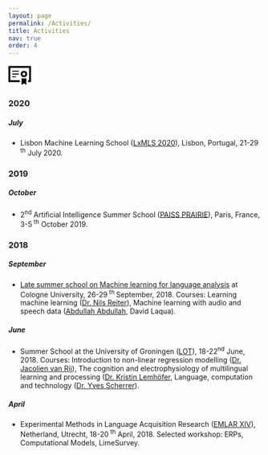 ```yaml
---
layout: page
permalink: /Activities/
title: Activities
nav: true
order: 4
---
```

<svg xmlns="http://www.w3.org/2000/svg" width="45" height="45" viewBox="0 0 24 24"><path d="M11 8h-7v-1h7v1zm0 2h-7v1h7v-1zm8.692-.939c-.628-.436-.544-.327-.782-1.034-.099-.295-.384-.496-.705-.496h-.003c-.773.003-.64.044-1.265-.394-.129-.092-.283-.137-.437-.137-.154 0-.308.045-.438.137-.629.442-.492.398-1.265.394h-.003c-.321 0-.606.201-.705.496-.238.71-.156.6-.781 1.034-.198.137-.308.353-.308.578l.037.222c.242.708.242.572 0 1.278l-.037.222c0 .224.11.441.309.578.625.434.545.325.781 1.033.099.296.384.495.705.495h.003c.773-.003.64-.045 1.265.394.129.093.283.139.437.139.154 0 .308-.046.437-.138.625-.439.49-.397 1.265-.394h.003c.321 0 .606-.199.705-.495.238-.708.154-.599.782-1.033.198-.137.308-.355.308-.579l-.037-.222c-.242-.71-.24-.573 0-1.278l.037-.222c0-.225-.11-.443-.308-.578zm-3.192 2.939c-.828 0-1.5-.672-1.5-1.5 0-.829.672-1.5 1.5-1.5s1.5.671 1.5 1.5c0 .828-.672 1.5-1.5 1.5zm1.241 3.008l.021-.008h1.238v7l-2.479-1.499-2.521 1.499v-7h1.231c.415.291.69.5 1.269.5.484 0 .931-.203 1.241-.492zm-17.741-13.008v17h12v-2h-10v-13h20v13h-1v2h3v-17h-24zm8 11h-4v1h4v-1z"/></svg>

<p></p>
 <h3 class="year">2020</h3>

##### July
-  Lisbon Machine Learning School ([LxMLS 2020](http://lxmls.it.pt/2020/)), Lisbon, Portugal, 21-29<sup> th</sup>
July 2020. 

<h3 class="year">2019</h3>

##### October
-  2<sup>nd</sup> Artificial Intelligence Summer School ([PAISS PRAIRIE](https://europe.naverlabs.com/updates/paiss-2019/)), Paris, France, 3-5<sup> th</sup> October 2019. 
<!---
Recieved **SIGIR Student Travel Grant** for attending CHIIR at Vancouver, Canada in March 2020.--->

<h3 class="year">2018</h3>

##### September
- [Late summer school on Machine learning for language analysis](http://ml-school.uni-koeln.de/) at Cologne University, 26-29<sup> th </sup>September, 2018. Courses: Learning machine learning ([Dr. Nils Reiter](https://nilsreiter.de/)), Machine learning with audio and speech data ([Abdullah Abdullah](https://www.linkedin.com/in/motjuste/?originalSubdomain=de), David Laqua).

##### June
-	Summer School at the University of Groningen ([LOT](https://lotschool.nl/events/lot-summer-school-2020/)), 18-22<sup>nd</sup> June, 2018. Courses: Introduction to non-linear regression modelling ([Dr. Jacolien van Rij](http://www.jacolienvanrij.com/)), The cognition and electrophysiology of multilingual learning and processing ([Dr. Kristin Lemhöfer](https://www.ru.nl/english/people/lemhofer-k/), Language, computation and technology ([Dr. Yves Scherrer](https://researchportal.helsinki.fi/en/persons/yves-scherrer)).

##### April
-	Experimental Methods in Language Acquisition Research ([EMLAR XIV](https://emlar.wptest.hum.uu.nl/program/)), Netherland, Utrecht, 18-20<sup> th</sup> April, 2018. Selected workshop: ERPs, Computational Models, LimeSurvey.